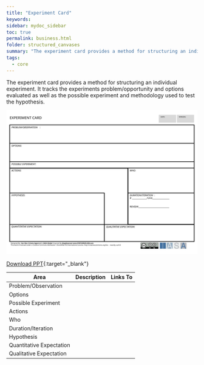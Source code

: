 ```yaml
---
title: "Experiment Card"
keywords: 
sidebar: mydoc_sidebar
toc: true
permalink: business.html
folder: structured_canvases
summary: "The experiment card provides a method for structuring an individual experiment."
tags: 
  - core
---
```


The experiment card provides a method for structuring an individual experiment. It tracks the experiments problem/opportunity and options evaluated as well as the possible experiment and methodology used to test the hypothesis.

![image001](media/experiment_card.svg)

[Download PPT](media/ppt/experiment_card.ppt){:target="_blank"}

| Area                     | Description | Links To |
| ------------------------ | ----------- | -------- |
| Problem/Observation      |             |          |
| Options                  |             |          |
| Possible Experiment      |             |          |
| Actions                  |             |          |
| Who                      |             |          |
| Duration/Iteration       |             |          |
| Hypothesis               |             |          |
| Quantitative Expectation |             |          |
| Qualitative Expectation  |             |          |